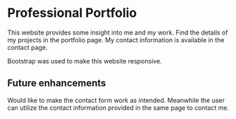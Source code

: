 
# Professional Portfolio
This website provides some insight into me and my work. Find the details of my projects in the portfolio page. My contact information is available in the contact page.

Bootstrap was used to make this website responsive.

## Future enhancements
Would like to make the contact form work as intended. Meanwhile the user can utilize the contact information provided in the same page to contact me.

